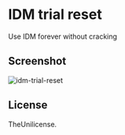 # IDM trial reset

Use IDM forever without cracking

## Screenshot

![idm-trial-reset](https://i.imgur.com/xUGaHMK.gif)


## License

TheUnilicense.
